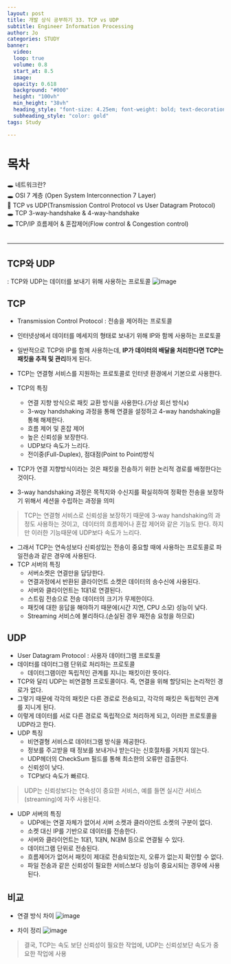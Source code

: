 ```yaml
---
layout: post
title: 개발 상식 공부하기 33. TCP vs UDP
subtitle: Engineer Information Processing
author: Jo
categories: STUDY
banner:
  video: 
  loop: true
  volume: 0.8
  start_at: 8.5
  image: 
  opacity: 0.618
  background: "#000"
  height: "100vh"
  min_height: "38vh"
  heading_style: "font-size: 4.25em; font-weight: bold; text-decoration: underline"
  subheading_style: "color: gold"
tags: Study

---
```


# 목차
🕳 네트워크란? <br>
🕳 OSI 7 계층 (Open System Interconnection 7 Layer) <br>
📌 TCP vs UDP(Transmission Control Protocol vs User Datagram Protocol) <br>
🕳 TCP 3-way-handshake & 4-way-handshake <br>
🕳 TCP/IP 흐름제어 & 혼잡제어(Flow control & Congestion control) <br>
<br>
<hr>


## TCP와 UDP
: TCP와 UDP는 데이터를 보내기 위해 사용하는 프로토콜
![image](https://github.com/CheeseYoung/Cheeseyoung.github.io/assets/132384527/37936439-4898-4312-b02f-48742fe0f8be)


## TCP
- Transmission Control Protocol : 전송을 제어하는 프로토콜
- 인터넷상에서 데이터를 메세지의 형태로 보내기 위해 IP와 함께 사용하는 프로토콜
- 일반적으로 TCP와 IP를 함께 사용하는데, <b>IP가 데이터의 배달을 처리한다면 TCP는 패킷을 추적 및 관리</b>하게 된다.
- TCP는 연결형 서비스를 지원하는 프로토콜로 인터넷 환경에서 기본으로 사용한다.
- TCP의 특징
  - 연결 지향 방식으로 패킷 교환 방식을 사용한다.(가상 회선 방식x)
  - 3-wqy handshaking 과정을 통해 연결을 설정하고 4-way handshaking을 통해 해제한다.
  - 흐름 제어 및 혼잡 제어
  - 높은 신뢰성을 보장한다.
  - UDP보다 속도가 느리다.
  - 전이중(Full-Duplex), 점대점(Point to Point)방식

- TCP가 연결 지향방식이라는 것은 패킷을 전송하기 위한 논리적 경로를 배정한다는 것이다.
- 3-way handshaking 과정은 목적지와 수신지를 확실히하여 정확한 전송을 보장하기 위해서 세션을 수립하는 과정을 의미
> TCP는 연결형 서비스로 신뢰성을 보장하기 때문에 3-way handshaking의 과정도 사용하는 것이고,
> 데이터의 흐름제어나 혼잡 제어와 같은 기능도 한다. 하지만 이러한 기능때문에 UDP보다 속도가 느리다.
- 그래서 TCP는 연속성보다 신뢰성있는 전송이 중요할 때에 사용하는 프로토콜로 파일전송과 같은 경우에 사용된다.
- TCP 서버의 특징
  - 서버소켓은 연결만을 담당한다.
  - 연결과정에서 반환된 클라이언트 소켓은 데이터의 송수신에 사용된다.
  - 서버와 클라이언트는 1대1로 연결된다.
  - 스트림 전송으로 전송 데이터의 크기가 무제한이다.
  - 패킷에 대한 응답을 해야하기 때문에(시간 지연, CPU 소모) 성능이 낮다.
  - Streaming 서비스에 불리하다.(손실된 경우 재전송 요청을 하므로)

## UDP
- User Datagram Protocol : 사용자 데이터그램 프로토콜
- 데이터를 데이터그램 단위로 처리하는 프로토콜
  - 데이터그램이란 독립적인 관계를 지니는 패킷이란 뜻이다.
- TCP와 달리 UDP는 비연결형 프로토콜이다. 즉, 연결을 위해 할당되는 논리적인 경로가 없다.
- 그렇기 때문에 각각의 패킷은 다른 경로로 전송되고, 각각의 패킷은 독립적인 관계를 지니게 된다.
- 이렇게 데이터를 서로 다른 경로로 독립적으로 처리하게 되고, 이러한 프로토콜을 UDP라고 한다.
- UDP 특징
  - 비연결형 서비스로 데이터그램 방식을 제공한다.
  - 정보를 주고받을 때 정보를 보내거나 받는다는 신호절차를 거치지 않는다.
  - UDP헤더의 CheckSum 필드를 통해 최소한의 오류만 검출한다.
  - 신뢰성이 낮다.
  - TCP보다 속도가 빠르다.
> UDP는 신뢰성보다는 연속성이 중요한 서비스, 예를 들면 실시간 서비스(streaming)에 자주 사용된다.
- UDP 서버의 특징
  - UDP에는 연결 자체가 없어서 서버 소켓과 클라이언트 소켓의 구분이 없다.
  - 소켓 대신 IP를 기반으로 데이터를 전송한다.
  - 서버와 클라이언트는 1대1, 1대N, N대M 등으로 연결될 수 있다.
  - 데이터그램 단위로 전송된다.
  - 흐름제어가 없어서 패킷이 제대로 전송되었는지, 오류가 없는지 확인할 수 없다.
  - 파일 전송과 같은 신뢰성이 필요한 서비스보다 성능이 중요시되는 경우에 사용된다.

## 비교
- 연결 방식 차이
![image](https://github.com/CheeseYoung/Cheeseyoung.github.io/assets/132384527/4e7e0c87-44de-4060-b95d-6a97341a3d1e)

- 차이 정리
![image](https://github.com/CheeseYoung/Cheeseyoung.github.io/assets/132384527/330357b6-c1de-4608-9765-79b2dd23993a)
> 결국, TCP는 속도 보단 신뢰성이 필요한 작업에, UDP는 신뢰성보단 속도가 중요한 작업에 사용








